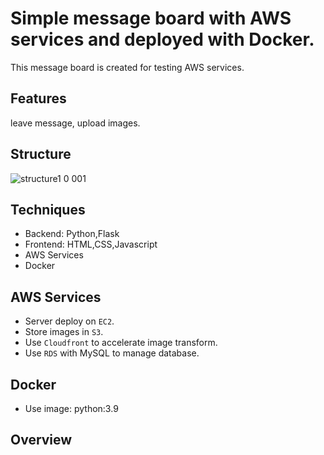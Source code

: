 # Simple message board with AWS services and deployed with Docker.

This message board is created for testing AWS services.

## Features
leave message, upload images.

## Structure
![structure1 0 001](https://user-images.githubusercontent.com/56625237/165313866-9fbda115-4598-4c71-aa11-e7da136aeaff.jpeg)

## Techniques
* Backend: Python,Flask
* Frontend: HTML,CSS,Javascript
* AWS Services
* Docker

## AWS Services
* Server deploy on `EC2`.
* Store images in `S3`.
* Use `Cloudfront` to accelerate image transform.
* Use `RDS` with MySQL to manage database.

## Docker
* Use image: python:3.9

## Overview

